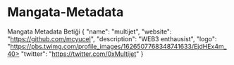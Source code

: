 # Mangata-Metadata
Mangata Metadata Betiği
{
  "name": "multijet",
  "website": "https://github.com/mcyucel",
  "description": "WEB3 enthausist",
  "logo": "https://pbs.twimg.com/profile_images/1626507768348741633/EjdHEx4m_40>
  "twitter": "https://twitter.com/0xMultijet"
}
